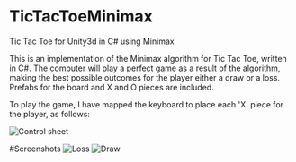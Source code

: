 # TicTacToeMinimax
Tic Tac Toe for Unity3d in C# using Minimax

This is an implementation of the Minimax algorithm for Tic Tac Toe, written in C#. The computer will play a perfect game as a result of the algorithm, making the best possible outcomes for the player either a draw or a loss.
Prefabs for the board and X and O pieces are included.

To play the game, I have mapped the keyboard to place each 'X' piece for the player, as follows:

![Control sheet](http://i.imgur.com/YPteHZY.png)

#Screenshots
![Loss](http://i.imgur.com/fF1xDQd.png)
![Draw](http://i.imgur.com/vfkV3Fp.png)
